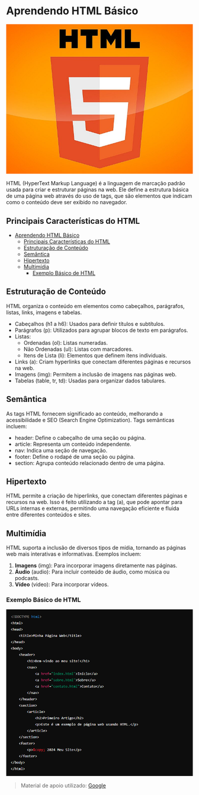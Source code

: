 # Aprendendo HTML Básico

![Logo HTML](img/logo-html.jpg)

HTML (HyperText Markup Language) é a linguagem de marcação padrão usada para criar e estruturar páginas na web. Ele define a estrutura básica de uma página web através do uso de tags, que são elementos que indicam como o conteúdo deve ser exibido no navegador.

## Principais Características do HTML

- [Aprendendo HTML Básico](#aprendendo-html-básico)
  - [Principais Características do HTML](#principais-características-do-html)
  - [Estruturação de Conteúdo](#estruturação-de-conteúdo)
  - [Semântica](#semântica)
  - [Hipertexto](#hipertexto)
  - [Multimídia](#multimídia)
    - [Exemplo Básico de HTML](#exemplo-básico-de-html)

## Estruturação de Conteúdo

HTML organiza o conteúdo em elementos como cabeçalhos, parágrafos, listas, links, imagens e tabelas.

- Cabeçalhos (h1 a h6): Usados para definir títulos e subtítulos.
- Parágrafos (p): Utilizados para agrupar blocos de texto em parágrafos.
- Listas: 
  - Ordenadas (ol): Listas numeradas.
  - Não Ordenadas (ul): Listas com marcadores.
  - Itens de Lista (li): Elementos que definem itens individuais.
- Links (a): Criam hyperlinks que conectam diferentes páginas e recursos na web.
- Imagens (img): Permitem a inclusão de imagens nas páginas web.
- Tabelas (table, tr, td): Usadas para organizar dados tabulares.

## Semântica

As tags HTML fornecem significado ao conteúdo, melhorando a acessibilidade e SEO (Search Engine Optimization). Tags semânticas incluem:

- header: Define o cabeçalho de uma seção ou página.
- article: Representa um conteúdo independente.
- nav: Indica uma seção de navegação.
- footer: Define o rodapé de uma seção ou página.
- section: Agrupa conteúdo relacionado dentro de uma página.

## Hipertexto

HTML permite a criação de hiperlinks, que conectam diferentes páginas e recursos na web. Isso é feito utilizando a tag (a), que pode apontar para URLs internas e externas, permitindo uma navegação eficiente e fluida entre diferentes conteúdos e sites.

## Multimídia

HTML suporta a inclusão de diversos tipos de mídia, tornando as páginas web mais interativas e informativas. Exemplos incluem:

1. **Imagens** (img): Para incorporar imagens diretamente nas páginas.
2. **Áudio** (audio): Para incluir conteúdo de áudio, como música ou podcasts.
3. **Vídeo** (video): Para incorporar vídeos.

### Exemplo Básico de HTML

![Código fonte em HTML](img/template-html.png)

> Material de apoio utilizado: [Google](https://www.google.com)

